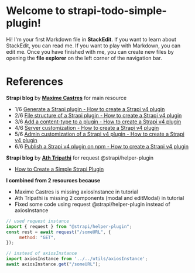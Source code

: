 # Welcome to strapi-todo-simple-plugin!

Hi! I'm your first Markdown file in **StackEdit**. If you want to learn about StackEdit, you can read me. If you want to play with Markdown, you can edit me. Once you have finished with me, you can create new files by opening the **file explorer** on the left corner of the navigation bar.

# References

**Strapi blog** by [**Maxime Castres**](https://strapi.io/user/maxime-castres) for main resource
 - 1/6 [Generate a Strapi plugin - How to create a Strapi v4 plugin](https://strapi.io/blog/how-to-create-a-strapi-v4-plugin-generate-a-plugin-1-6) 
 - 2/6 [File structure of a Strapi plugin - How to create a Strapi v4 plugin](https://strapi.io/blog/how-to-create-a-strapi-v4-plugin-file-structure-2-6)
 - 3/6 [Add a content-type to a plugin - How to create a Strapi v4 plugin](https://strapi.io/blog/how-to-create-a-strapi-v4-plugin-add-a-content-type-to-a-plugin-3-6)
 - 4/6 [Server customization - How to create a Strapi v4 plugin](https://strapi.io/blog/how-to-create-a-strapi-v4-plugin-server-customization-4-6)
 - 5/6 [Admin customization of a Strapi v4 plugin - How to create a Strapi v4 plugin](https://strapi.io/blog/how-to-create-a-strapi-v4-plugin-admin-customization-5-6)
 - 6/6 [Publish a Strapi v4 plugin on npm - How to create a Strapi v4 plugin](https://strapi.io/blog/how-to-create-a-strapi-v4-plugin-publish-on-npm-6-6)

**Strapi blog** by [**Ath Tripathi**](https://strapi.io/user/ath-tripathi) for request @strapi/helper-plugin
 - [How to Create a Simple Strapi Plugin](https://strapi.io/blog/making-a-simple-strapi-plugin)

**I combined from 2 resources because** 
- Maxime Castres is missing axiosInstance in tutorial
- Ath Tripathi is missing 2 components (modal and editModal) in tutorial
- Fixed some code using request @strapi/helper-plugin instead of axiosInstance

```js
// used request instance
import { request } from "@strapi/helper-plugin";
const rest = await request("/someURL", {
	 method: "GET",
});

// instead of axiosInstance
import axiosInstance from '../../utils/axiosInstance';
await axiosInstance.get("/someURL");
```
